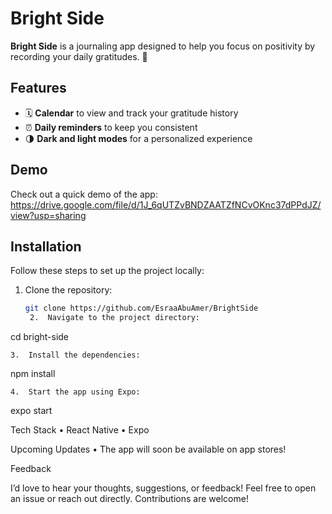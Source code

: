 # Bright Side  

**Bright Side** is a journaling app designed to help you focus on positivity by recording your daily gratitudes. 🌟  

## Features  
- 🗓️ **Calendar** to view and track your gratitude history  
- ⏰ **Daily reminders** to keep you consistent  
- 🌗 **Dark and light modes** for a personalized experience  

## Demo  
Check out a quick demo of the app: https://drive.google.com/file/d/1J_6qUTZvBNDZAATZfNCvOKnc37dPPdJZ/view?usp=sharing

## Installation  
Follow these steps to set up the project locally:  
1. Clone the repository:  
   ```bash
   git clone https://github.com/EsraaAbuAmer/BrightSide
	2.	Navigate to the project directory:

cd bright-side


	3.	Install the dependencies:

npm install


	4.	Start the app using Expo:

expo start



Tech Stack
	•	React Native
	•	Expo

Upcoming Updates
	•	The app will soon be available on app stores!

Feedback

I’d love to hear your thoughts, suggestions, or feedback! Feel free to open an issue or reach out directly. Contributions are welcome!


